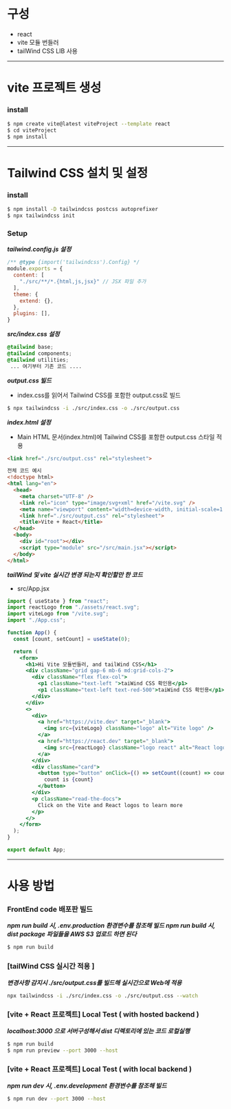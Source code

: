 #### 
# 구성
#### 
  - react
  - vite 모듈 번들러
  - tailWind CSS LIB 사용

___

#### 
# vite 프로젝트 생성
#### 

### install
```bash
$ npm create vite@latest viteProject --template react
$ cd viteProject
$ npm install
```

___

#### 
# Tailwind CSS 설치 및 설정
#### 

### install
```bash
$ npm install -D tailwindcss postcss autoprefixer
$ npx tailwindcss init
```
### Setup
***tailwind.config.js 설정*** 
```js 
/** @type {import('tailwindcss').Config} */
module.exports = {
  content: [
    "./src/**/*.{html,js,jsx}" // JSX 파일 추가
  ],
  theme: {
    extend: {},
  },
  plugins: [],
}
```
***src/index.css 설정***
```css
@tailwind base;
@tailwind components;
@tailwind utilities;
 ... 여기부터 기존 코드 ....
```
***output.css 빌드***
 - index.css를 읽어서 Tailwind CSS를 포함한 output.css로 빌드
```bash
$ npx tailwindcss -i ./src/index.css -o ./src/output.css
```
***index.html 설정***
 - Main HTML 문서(index.html)에 Tailwind CSS를 포함한 output.css 스타일 적용
```html
<link href="./src/output.css" rel="stylesheet">
```
```html
전체 코드 예시
<!doctype html>
<html lang="en">
  <head>
    <meta charset="UTF-8" />
    <link rel="icon" type="image/svg+xml" href="/vite.svg" />
    <meta name="viewport" content="width=device-width, initial-scale=1.0" />
    <link href="./src/output.css" rel="stylesheet">
    <title>Vite + React</title>
  </head>
  <body>
    <div id="root"></div>
    <script type="module" src="/src/main.jsx"></script>
  </body>
</html>
```
***tailWind 및 vite 실시간 변경 되는지 확인할만 한 코드***
 - src/App.jsx
```jsx
import { useState } from "react";
import reactLogo from "./assets/react.svg";
import viteLogo from "/vite.svg";
import "./App.css";

function App() {
  const [count, setCount] = useState(0);

  return (
    <form>
      <h1>Hi Vite 모듈번들러, and tailWind CSS</h1>
      <div className="grid gap-6 mb-6 md:grid-cols-2">
        <div className="flex flex-col">
          <p1 className="text-left ">taiWind CSS 확인용</p1>
          <p1 className="text-left text-red-500">taiWind CSS 확인용</p1>
        </div>
      </div>
      <>
        <div>
          <a href="https://vite.dev" target="_blank">
            <img src={viteLogo} className="logo" alt="Vite logo" />
          </a>
          <a href="https://react.dev" target="_blank">
            <img src={reactLogo} className="logo react" alt="React logo" />
          </a>
        </div>
        <div className="card">
          <button type="button" onClick={() => setCount((count) => count + 1)}>
            count is {count}
          </button>
        </div>
        <p className="read-the-docs">
          Click on the Vite and React logos to learn more
        </p>
      </>
    </form>
  );
}

export default App;
```

___

#### 
# 사용 방법
#### 

### FrontEnd code 배포판 빌드
***npm run build 시, .env.production 환경변수를 참조해 빌드***
***npm run build 시, dist package 파일들을 AWS S3 업로드 하면 된다***
```bash
$ npm run build
```
### [tailWind CSS 실시간 적용 ]
***변경사항 감지시 ./src/output.css를 빌드해 실시간으로 Web에 적용***
```bash
npx tailwindcss -i ./src/index.css -o ./src/output.css --watch
```
### [vite + React 프로젝트] Local Test ( with hosted backend )
***localhost:3000 으로 서버구성해서 dist 디렉토리에 있는 코드 로컬실행***
```bash
$ npm run build
$ npm run preview --port 3000 --host
```
### [vite + React 프로젝트] Local Test ( with local backend )
***npm run dev 시, .env.development 환경변수를 참조해 빌드***
```bash
$ npm run dev --port 3000 --host
```


